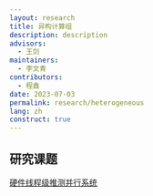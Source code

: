 ```yaml
---
layout: research
title: 异构计算组
description: description
advisors:
  - 王剑
maintainers:
  - 李文青
contributors:
  - 程鑫
date: 2023-07-03
permalink: research/heterogeneous
lang: zh
construct: true
---
```


## 研究课题

[硬件线程级推测并行系统](./thread-level-speculation/index.zh.md)
